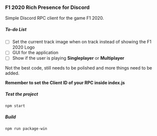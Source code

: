 ### F1 2020 Rich Presence for Discord
Simple Discord RPC client for the game F1 2020.

##### To-do List

- [ ] Set the current track image when on track instead of showing the F1 2020 Logo
- [ ] GUI for the application
- [ ] Show if the user is playing **Singleplayer** or **Multiplayer**

Not the best code, still needs to be polished and more things need to be added.

**Remember to set the Client ID of your RPC inside index.js**

##### Test the project
`npm start`

##### Build
`npm run package-win`
